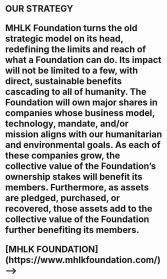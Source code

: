 <h><maharlika-wallet></h>

<h1> OUR STRATEGY
<p> MHLK Foundation turns the old strategic model on its head, redefining the limits and reach of what a Foundation can do. Its impact will not be limited to a few, with direct, sustainable benefits cascading to all of humanity. The Foundation will own major shares in companies whose business model, technology, mandate, and/or mission aligns with our humanitarian and environmental goals. As each of these companies grow, the collective value of the Foundation’s ownership stakes will benefit its members. Furthermore, as assets are pledged, purchased, or recovered, those assets add to the collective value of the Foundation further benefiting its members.
<p>[MHLK FOUNDATION](https://www.mhlkfoundation.com/)
-->

